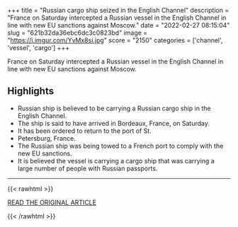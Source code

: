 +++
title = "Russian cargo ship seized in the English Channel"
description = "France on Saturday intercepted a Russian vessel in the English Channel in line with new EU sanctions against Moscow."
date = "2022-02-27 08:15:04"
slug = "621b32da36ebc6dc3c0823bd"
image = "https://i.imgur.com/YvMx8si.jpg"
score = "2150"
categories = ['channel', 'vessel', 'cargo']
+++

France on Saturday intercepted a Russian vessel in the English Channel in line with new EU sanctions against Moscow.

## Highlights

- Russian ship is believed to be carrying a Russian cargo ship in the English Channel.
- The ship is said to have arrived in Bordeaux, France, on Saturday.
- It has been ordered to return to the port of St.
- Petersburg, France.
- The Russian ship was being towed to a French port to comply with the new EU sanctions.
- It is believed the vessel is carrying a cargo ship that was carrying a large number of people with Russian passports.

---

{{< rawhtml >}}
  <p class="article-category">
    <a target="_blank" href="https://www.cnbc.com/2022/02/26/russian-vessel-reportedly-seized-in-the-english-channel.html">READ THE ORIGINAL ARTICLE</a>
  </p>
{{< /rawhtml >}}
